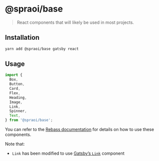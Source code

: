 # @spraoi/base

> React components that will likely be used in most projects.

## Installation

```bash
yarn add @spraoi/base gatsby react
```

## Usage

```javascript
import {
  Box,
  Button,
  Card,
  Flex,
  Heading,
  Image,
  Link,
  Spinner,
  Text,
} from '@spraoi/base';
```

You can refer to the [Rebass documentation](https://rebassjs.org/getting-started) for details on how to use these
components.

Note that:

- `Link` has been modified to use [Gatsby&rsquo;s `Link`](https://www.gatsbyjs.org/docs/gatsby-link/) component
